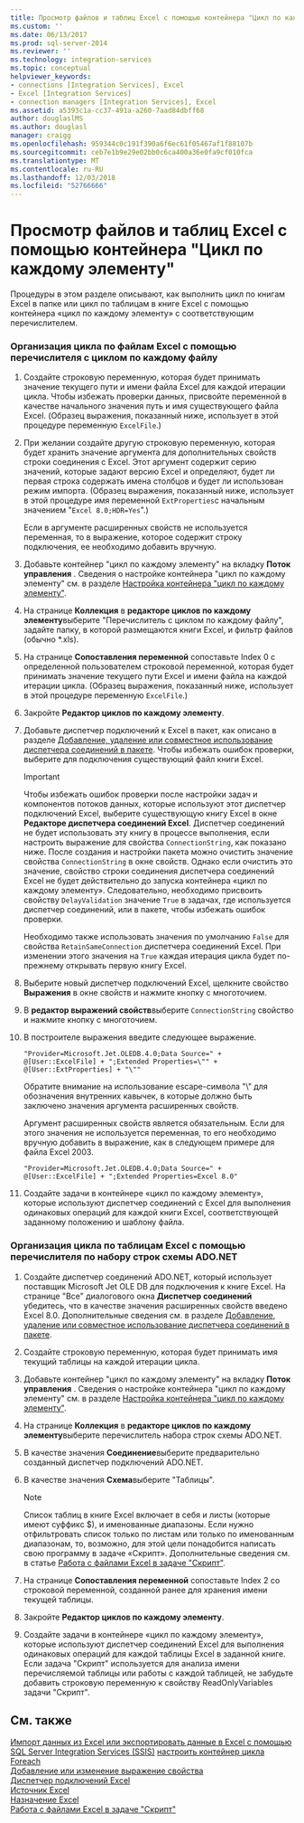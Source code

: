 ```yaml
---
title: Просмотр файлов и таблиц Excel с помощью контейнера "Цикл по каждому элементу" | Документы Майкрософт
ms.custom: ''
ms.date: 06/13/2017
ms.prod: sql-server-2014
ms.reviewer: ''
ms.technology: integration-services
ms.topic: conceptual
helpviewer_keywords:
- connections [Integration Services], Excel
- Excel [Integration Services]
- connection managers [Integration Services], Excel
ms.assetid: a5393c1a-cc37-491a-a260-7aad84dbff68
author: douglaslMS
ms.author: douglasl
manager: craigg
ms.openlocfilehash: 959344c0c191f390a6f6ec61f05467af1f88107b
ms.sourcegitcommit: ceb7e1b9e29e02bb0c6ca400a36e0fa9cf010fca
ms.translationtype: MT
ms.contentlocale: ru-RU
ms.lasthandoff: 12/03/2018
ms.locfileid: "52766666"
---
```

# <a name="loop-through-excel-files-and-tables-by-using-a-foreach-loop-container"></a>Просмотр файлов и таблиц Excel с помощью контейнера "Цикл по каждому элементу"
  Процедуры в этом разделе описывают, как выполнить цикл по книгам Excel в папке или цикл по таблицам в книге Excel с помощью контейнера «цикл по каждому элементу» с соответствующим перечислителем.  
  
### <a name="to-loop-through-excel-files-by-using-the-foreach-file-enumerator"></a>Организация цикла по файлам Excel с помощью перечислителя с циклом по каждому файлу  
  
1.  Создайте строковую переменную, которая будет принимать значение текущего пути и имени файла Excel для каждой итерации цикла. Чтобы избежать проверки данных, присвойте переменной в качестве начального значения путь и имя существующего файла Excel. (Образец выражения, показанный ниже, использует в этой процедуре переменную `ExcelFile`.)  
  
2.  При желании создайте другую строковую переменную, которая будет хранить значение аргумента для дополнительных свойств строки соединения с Excel. Этот аргумент содержит серию значений, которые задают версию Excel и определяют, будет ли первая строка содержать имена столбцов и будет ли использован режим импорта. (Образец выражения, показанный ниже, использует в этой процедуре имя переменной `ExtProperties`с начальным значением "`Excel 8.0;HDR=Yes`".)  
  
     Если в аргументе расширенных свойств не используется переменная, то в выражение, которое содержит строку подключения, ее необходимо добавить вручную.  
  
3.  Добавьте контейнер "цикл по каждому элементу" на вкладку **Поток управления** . Сведения о настройке контейнера "цикл по каждому элементу" см. в разделе [Настройка контейнера "цикл по каждому элементу"](foreach-loop-container.md).  
  
4.  На странице **Коллекция** в **редакторе циклов по каждому элементу**выберите "Перечислитель с циклом по каждому файлу", задайте папку, в которой размещаются книги Excel, и фильтр файлов (обычно *.xls).  
  
5.  На странице **Сопоставления переменной** сопоставьте Index 0 с определенной пользователем строковой переменной, которая будет принимать значение текущего пути Excel и имени файла на каждой итерации цикла. (Образец выражения, показанный ниже, использует в этой процедуре переменную `ExcelFile`.)  
  
6.  Закройте **Редактор циклов по каждому элементу**.  
  
7.  Добавьте диспетчер подключений к Excel в пакет, как описано в разделе [Добавление, удаление или совместное использование диспетчера соединений в пакете](../add-delete-or-share-a-connection-manager-in-a-package.md). Чтобы избежать ошибок проверки, выберите для подключения существующий файл книги Excel.  
  
    > [!IMPORTANT]  
    >  Чтобы избежать ошибок проверки после настройки задач и компонентов потоков данных, которые используют этот диспетчер подключений Excel, выберите существующую книгу Excel в окне **Редакторе диспетчера соединений Excel**. Диспетчер соединений не будет использовать эту книгу в процессе выполнения, если настроить выражение для свойства `ConnectionString`, как показано ниже. После создания и настройки пакета можно очистить значение свойства `ConnectionString` в окне свойств. Однако если очистить это значение, свойство строки соединения диспетчера соединений Excel не будет действительно до запуска контейнера «цикл по каждому элементу». Следовательно, необходимо присвоить свойству `DelayValidation` значение `True` в задачах, где используется диспетчер соединений, или в пакете, чтобы избежать ошибок проверки.  
    >   
    >  Необходимо также использовать значения по умолчанию `False` для свойства `RetainSameConnection` диспетчера соединений Excel. При изменении этого значения на `True` каждая итерация цикла будет по-прежнему открывать первую книгу Excel.  
  
8.  Выберите новый диспетчер подключений Excel, щелкните свойство **Выражения** в окне свойств и нажмите кнопку с многоточием.  
  
9. В **редактор выражений свойств**выберите `ConnectionString` свойство и нажмите кнопку с многоточием.  
  
10. В построителе выражения введите следующее выражение.  
  
    ```  
    "Provider=Microsoft.Jet.OLEDB.4.0;Data Source=" +  @[User::ExcelFile] + ";Extended Properties=\"" + @[User::ExtProperties] + "\""  
    ```  
  
     Обратите внимание на использование escape-символа "\\" для обозначения внутренних кавычек, в которые должно быть заключено значения аргумента расширенных свойств.  
  
     Аргумент расширенных свойств является обязательным. Если для этого значения не используется переменная, то его необходимо вручную добавить в выражение, как в следующем примере для файла Excel 2003.  
  
    ```  
    "Provider=Microsoft.Jet.OLEDB.4.0;Data Source=" +  @[User::ExcelFile] + ";Extended Properties=Excel 8.0"  
    ```  
  
11. Создайте задачи в контейнере «цикл по каждому элементу», которые используют диспетчер соединений с Excel для выполнения одинаковых операций для каждой книги Excel, соответствующей заданному положению и шаблону файла.  
  
### <a name="to-loop-through-excel-tables-by-using-the-foreach-adonet-schema-rowset-enumerator"></a>Организация цикла по таблицам Excel с помощью перечислителя по набору строк схемы ADO.NET  
  
1.  Создайте диспетчер соединений ADO.NET, который использует поставщик Microsoft Jet OLE DB для подключения к книге Excel. На странице "Все" диалогового окна **Диспетчер соединений** убедитесь, что в качестве значения расширенных свойств введено Excel 8.0. Дополнительные сведения см. в разделе [Добавление, удаление или совместное использование диспетчера соединений в пакете](../add-delete-or-share-a-connection-manager-in-a-package.md).  
  
2.  Создайте строковую переменную, которая будет принимать имя текущий таблицы на каждой итерации цикла.  
  
3.  Добавьте контейнер "цикл по каждому элементу" на вкладку **Поток управления** . Сведения о настройке контейнера "цикл по каждому элементу" см. в разделе [Настройка контейнера "цикл по каждому элементу"](foreach-loop-container.md).  
  
4.  На странице **Коллекция** в **редакторе циклов по каждому элементу**выберите перечислитель набора строк схемы ADO.NET.  
  
5.  В качестве значения **Соединение**выберите предварительно созданный диспетчер подключений ADO.NET.  
  
6.  В качестве значения **Схема**выберите "Таблицы".  
  
    > [!NOTE]  
    >  Список таблиц в книге Excel включает в себя и листы (которые имеют суффикс $), и именованные диапазоны. Если нужно отфильтровать список только по листам или только по именованным диапазонам, то, возможно, для этой цели понадобится написать свою программу в задаче «Скрипт». Дополнительные сведения см. в статье [Работа с файлами Excel в задаче "Скрипт"](script-task.md).  
  
7.  На странице **Сопоставления переменной** сопоставьте Index 2 со строковой переменной, созданной ранее для хранения имени текущей таблицы.  
  
8.  Закройте **Редактор циклов по каждому элементу**.  
  
9. Создайте задачи в контейнере «цикл по каждому элементу», которые используют диспетчер соединений Excel для выполнения одинаковых операций для каждой таблицы Excel в заданной книге. Если задача "Скрипт" используется для анализа имени перечисляемой таблицы или работы с каждой таблицей, не забудьте добавить строковую переменную к свойству ReadOnlyVariables задачи "Скрипт".  
  
## <a name="see-also"></a>См. также  
 [Импорт данных из Excel или экспортировать данные в Excel с помощью SQL Server Integration Services (SSIS)](../load-data-to-from-excel-with-ssis.md) [настроить контейнер цикла Foreach](foreach-loop-container.md)   
 [Добавление или изменение выражение свойства](../expressions/add-or-change-a-property-expression.md)   
 [Диспетчер подключений Excel](../connection-manager/excel-connection-manager.md)   
 [Источник Excel](../data-flow/excel-source.md)   
 [Назначение Excel](../data-flow/excel-destination.md)   
 [Работа с файлами Excel в задаче "Скрипт"](script-task.md)  
  
  

